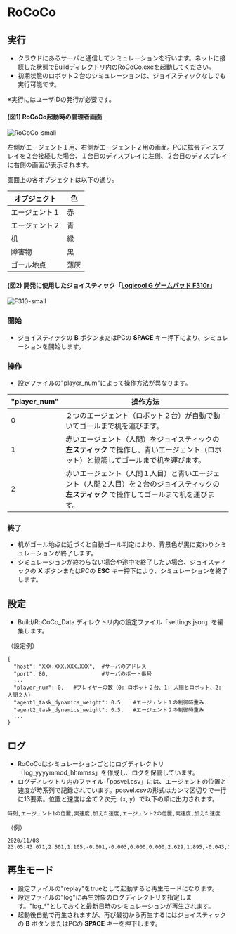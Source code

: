 # RoCoCo

## 実行
- クラウドにあるサーバと通信してシミュレーションを行います。ネットに接続した状態でBuildディレクトリ内のRoCoCo.exeを起動してください。
- 初期状態のロボット２台のシミュレーションは、ジョイスティックなしでも実行可能です。

※実行にはユーザIDの発行が必要です。

####  (図1) RoCoCo起動時の管理者画面
![RoCoCo-small](https://user-images.githubusercontent.com/75976760/102228401-00d5f700-3f2e-11eb-923d-f3ca38ceebc4.png)

左側がエージェント１用、右側がエージェント２用の画面。PCに拡張ディスプレイを２台接続した場合、１台目のディスプレイに左側、２台目のディスプレイに右側の画面が表示されます。

画面上の各オブジェクトは以下の通り。

| オブジェクト | 色 |
| ------------- | ------------- |
| エージェント１ | 赤 |
| エージェント２ | 青 |
| 机 | 緑 |
| 障害物 | 黒 |
| ゴール地点 | 薄灰 |

#### (図2) 開発に使用したジョイスティック「[Logicool G ゲームパッド F310r](https://www.amazon.co.jp/gp/product/B00CDG799E/)」
![F310-small](https://user-images.githubusercontent.com/75976760/102229342-05e77600-3f2f-11eb-8557-81bb78a72465.png)

### 開始
- ジョイスティックの **B** ボタンまたはPCの **SPACE** キー押下により、シミュレーションを開始します。

### 操作
- 設定ファイルの"player_num"によって操作方法が異なります。

| "player_num" | 操作方法 |
| ------------- | ------------- |
| 0  | ２つのエージェント（ロボット２台）が自動で動いてゴールまで机を運びます。|
| 1  | 赤いエージェント（人間）をジョイスティックの **左スティック** で操作し、青いエージェント（ロボット）と協調してゴールまで机を運びます。|
| 2  | 赤いエージェント（人間１人目）と青いエージェント（人間２人目）を２台のジョイスティックの **左スティック** で操作してゴールまで机を運びます。|

### 終了
- 机がゴール地点に近づくと自動ゴール判定により、背景色が黒に変わりシミュレーションが終了します。
- シミュレーションが終わらない場合や途中で終了したい場合、ジョイスティックの **X** ボタンまたはPCの **ESC** キー押下により、シミュレーションを終了します。

## 設定
- Build/RoCoCo_Data ディレクトリ内の設定ファイル「settings.json」を編集します。

（設定例）
```
{
  "host": "XXX.XXX.XXX.XXX",  #サーバのアドレス
  "port": 80,                 #サーバのポート番号
  ...
  "player_num": 0,   #プレイヤーの数（0: ロボット２台、1: 人間とロボット、2: 人間２人）
  "agent1_task_dynamics_weight": 0.5,   #エージェント１の制御時重み
  "agent2_task_dynamics_weight": 0.5,   #エージェント２の制御時重み
  ...
}
```

## ログ
- RoCoCoはシミュレーションごとにログディレクトリ「log_yyyymmdd_hhmmss」を作成し、ログを保管しています。
- ログディレクトリ内のファイル「posvel.csv」には、エージェントの位置と速度が時系列で記録されています。posvel.csvの形式はカンマ区切りで一行に13要素。位置と速度は全て２次元（x, y）で以下の順に出力されます。
```
時刻,エージェント1の位置,実速度,加えた速度,エージェント2の位置,実速度,加えた速度
```
（例）
```
2020/11/08 23:05:43.071,2.501,1.105,-0.001,-0.003,0.000,0.000,2.629,1.895,-0.043,0.003,-0.044,0.000
```

## 再生モード
- 設定ファイルの"replay"をtrueとして起動すると再生モードになります。
- 設定ファイルの"log"に再生対象のログディレクトリを指定します。"log_\*"としておくと最新日時のシミュレーションが再生されます。
- 起動後自動で再生されますが、再び最初から再生するにはジョイスティックの **B** ボタンまたはPCの **SPACE** キーを押下します。

